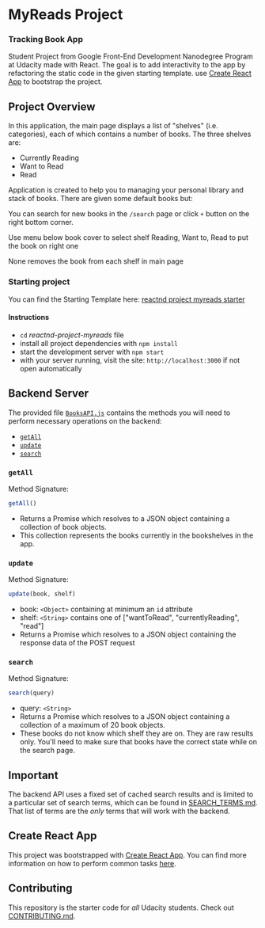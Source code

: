 # MyReads Project

### Tracking Book App
Student Project from Google Front-End Development Nanodegree Program at Udacity made with React. The goal is to add interactivity to the app by refactoring the static code in the given starting template.
 use [Create React App](https://github.com/facebookincubator/create-react-app) to bootstrap the project.

## Project Overview

In this application, the main page displays a list of "shelves" (i.e. categories), each of which contains a number of books. The three shelves are:

   - Currently Reading
   - Want to Read
   - Read
   
Application is created to help you to managing your personal library and stack of books. There are given some default books but:

You can search for new books in the `/search` page or click `+` button on the right bottom corner.

Use menu below book cover to select shelf Reading, Want to, Read to put the book on right one

None removes the book from each shelf in main page

### Starting project

You can find the Starting Template here: [reactnd project myreads starter](https://github.com/udacity/reactnd-project-myreads-starter)

#### Instructions 

*  `cd` _reactnd-project-myreads_ file
* install all project dependencies with `npm install`
* start the development server with `npm start`
* with your server running, visit the site: `http://localhost:3000` if not open automatically

## Backend Server

The provided file [`BooksAPI.js`](src/BooksAPI.js) contains the methods you will need to perform necessary operations on the backend:

* [`getAll`](#getall)
* [`update`](#update)
* [`search`](#search)

### `getAll`

Method Signature:

```js
getAll()
```

* Returns a Promise which resolves to a JSON object containing a collection of book objects.
* This collection represents the books currently in the bookshelves in the app.

### `update`

Method Signature:

```js
update(book, shelf)
```

* book: `<Object>` containing at minimum an `id` attribute
* shelf: `<String>` contains one of ["wantToRead", "currentlyReading", "read"]  
* Returns a Promise which resolves to a JSON object containing the response data of the POST request

### `search`

Method Signature:

```js
search(query)
```

* query: `<String>`
* Returns a Promise which resolves to a JSON object containing a collection of a maximum of 20 book objects.
* These books do not know which shelf they are on. They are raw results only. You'll need to make sure that books have the correct state while on the search page.

## Important
The backend API uses a fixed set of cached search results and is limited to a particular set of search terms, which can be found in [SEARCH_TERMS.md](SEARCH_TERMS.md). That list of terms are the _only_ terms that will work with the backend.

## Create React App

This project was bootstrapped with [Create React App](https://github.com/facebookincubator/create-react-app). You can find more information on how to perform common tasks [here](https://github.com/facebookincubator/create-react-app/blob/master/packages/react-scripts/template/README.md).

## Contributing

This repository is the starter code for _all_ Udacity students. Check out [CONTRIBUTING.md](CONTRIBUTING.md).
